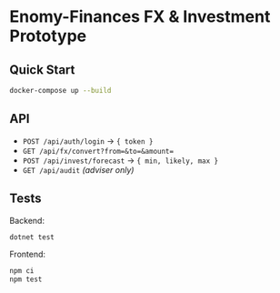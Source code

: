 # Enomy-Finances FX & Investment Prototype

## Quick Start

```bash
docker-compose up --build
```

## API
- `POST /api/auth/login` → `{ token }`
- `GET /api/fx/convert?from=&to=&amount=`
- `POST /api/invest/forecast` → `{ min, likely, max }`
- `GET /api/audit` *(adviser only)*

## Tests

Backend:
```bash
dotnet test
```
Frontend:
```bash
npm ci
npm test
```
